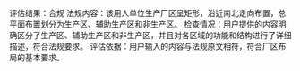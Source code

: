 评估结果：合规
法规内容：该用人单位生产厂区呈矩形，沿近南北走向布置，总平面布置划分为生产区、辅助生产区和非生产区。
检查情况：用户提供的内容明确区分了生产区、辅助生产区和非生产区，并且对各区域的功能和结构进行了详细描述，符合法规要求。
评估依据：用户输入的内容与法规原文相符，符合厂区布局的基本要求。